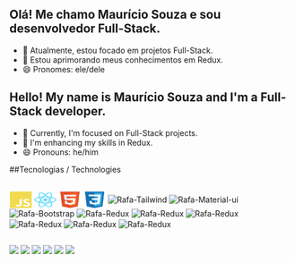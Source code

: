 ## Olá! Me chamo Maurício Souza e sou desenvolvedor Full-Stack.

- 🔭 Atualmente, estou focado em projetos Full-Stack.
- 🌱 Estou aprimorando meus conhecimentos em Redux.
- 😄 Pronomes: ele/dele



## Hello! My name is Maurício Souza and I'm a Full-Stack developer.
- 🔭 Currently, I'm focused on Full-Stack projects.
- 🌱 I'm enhancing my skills in Redux.
- 😄 Pronouns: he/him


##Tecnologias / Technologies
<div style="display: inline_block"><br>
  <img align="center" alt="Rafa-Js" height="30" width="40" src="https://raw.githubusercontent.com/devicons/devicon/master/icons/javascript/javascript-plain.svg">
  <img align="center" alt="Rafa-React" height="30" width="40" src="https://raw.githubusercontent.com/devicons/devicon/master/icons/react/react-original.svg">
  <img align="center" alt="Rafa-HTML" height="30" width="40" src="https://raw.githubusercontent.com/devicons/devicon/master/icons/html5/html5-original.svg">
  <img align="center" alt="Rafa-CSS" height="30" width="40" src="https://raw.githubusercontent.com/devicons/devicon/master/icons/css3/css3-original.svg">
  <img align="center" alt="Rafa-Tailwind" height="30" width="40" src="https://cdn.worldvectorlogo.com/logos/tailwindcss.svg">
  <img align="center" alt="Rafa-Material-ui" height="30" width="40" src="https://cdn.worldvectorlogo.com/logos/material-ui-1.svg">
  <img align="center" alt="Rafa-Bootstrap" height="30" width="40" src="https://cdn.worldvectorlogo.com/logos/bootstrap-5-1.svg">
  <img align="center" alt="Rafa-Redux" height="30" width="40" src="https://cdn.worldvectorlogo.com/logos/redux.svg">
  <img align="center" alt="Rafa-Redux" height="30" width="40" src="https://cdn.worldvectorlogo.com/logos/react-native-1.svg">
  <img align="center" alt="Rafa-Redux" height="30" width="40" src="https://cdn.worldvectorlogo.com/logos/expo-1.svg">
  <img align="center" alt="Rafa-Redux" height="30" width="40" src="https://cdn.worldvectorlogo.com/logos/aws-2.svg">
  <img align="center" alt="Rafa-Redux" height="30" width="40" src="https://cdn.worldvectorlogo.com/logos/mysql-logo.svg">
  <img align="center" alt="Rafa-Redux" height="30" width="40" src="https://cdn.worldvectorlogo.com/logos/nodejs-1.svg">
  
</div>


 ##
 
 <div> 
  <a href="https://www.youtube.com/channel/UCt6HzGKLi57qaeHwz3hLKXA" target="_blank"><img src="https://img.shields.io/badge/YouTube-FF0000?style=for-the-badge&logo=youtube&logoColor=white" target="_blank"></a>
  <a href="https://www.instagram.com/mauriciiio_souza/" target="_blank"><img src="https://img.shields.io/badge/-Instagram-%23E4405F?style=for-the-badge&logo=instagram&logoColor=white" target="_blank"></a>
 	<a href="https://www.twitch.tv/settings/profile" target="_blank"><img src="https://img.shields.io/badge/Twitch-9146FF?style=for-the-badge&logo=twitch&logoColor=white" target="_blank"></a>
 <a href="https://discord.com/channels/@me" target="_blank"><img src="https://img.shields.io/badge/Discord-7289DA?style=for-the-badge&logo=discord&logoColor=white" target="_blank"></a> 
  <a href = "mailto:mauriciosouzadesenvolvedor@gmail.com"><img src="https://img.shields.io/badge/-Gmail-%23333?style=for-the-badge&logo=gmail&logoColor=white" target="_blank"></a>
  <a href="https://www.linkedin.com/in/developer-mauricio-souza/" target="_blank"><img src="https://img.shields.io/badge/-LinkedIn-%230077B5?style=for-the-badge&logo=linkedin&logoColor=white" target="_blank"></a> 
  
</div>
